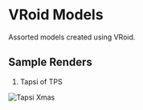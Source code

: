 VRoid Models
============

Assorted models created using VRoid.

Sample Renders
--------------

1. Tapsi of TPS

![Tapsi Xmas](https://github.com/rpfilomeno/vroid/blob/master/renders/tapsi-xmas.png?raw=true)
